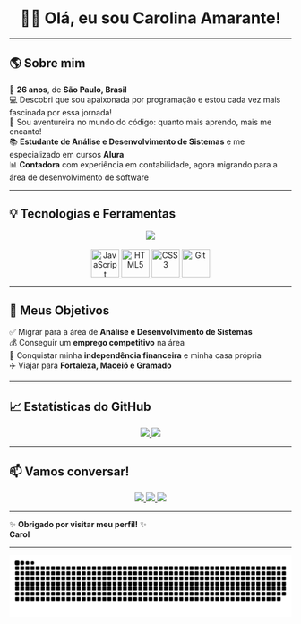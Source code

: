 <h1 align="center"> 👋🏼 Olá, eu sou Carolina Amarante!</h1>

---

## 🌎 Sobre mim  
🎂 **26 anos**, de **São Paulo, Brasil**  
💻 Descobri que sou apaixonada por programação e estou cada vez mais fascinada por essa jornada!  
🚀 Sou aventureira no mundo do código: quanto mais aprendo, mais me encanto!  
📚 **Estudante de Análise e Desenvolvimento de Sistemas** e me especializado em cursos **Alura**  
📊 **Contadora** com experiência em contabilidade, agora migrando para a área de desenvolvimento de software  

---

## 💡 Tecnologias e Ferramentas  

<p align="center">
  <img src="https://camo.githubusercontent.com/b72bcb7182bb950ca9a2a3589ed4cd5dcb4dd9556686614ba64bf8f7d12cc02d/68747470733a2f2f73757065722e616272696c2e636f6d2e62722f77702d636f6e74656e742f75706c6f6164732f323031362f30392f73757065725f696d676761746f5f6469676974616e646f5f302e676966" width="500"/>
</p>

<p align="center">
  <a href="https://developer.mozilla.org/en-US/docs/Web/JavaScript" target="_blank">
    <img src="https://cdn.jsdelivr.net/gh/devicons/devicon/icons/javascript/javascript-original.svg" width="50" height="50" title="JavaScript"/>
  </a>
  <a href="https://developer.mozilla.org/en-US/docs/Web/HTML" target="_blank">
    <img src="https://cdn.jsdelivr.net/gh/devicons/devicon/icons/html5/html5-original.svg" width="50" height="50" title="HTML5"/>
  </a>
  <a href="https://developer.mozilla.org/en-US/docs/Web/CSS" target="_blank">
    <img src="https://cdn.jsdelivr.net/gh/devicons/devicon/icons/css3/css3-original.svg" width="50" height="50" title="CSS3"/>
  </a>
  <a href="https://git-scm.com/" target="_blank">
    <img src="https://cdn.jsdelivr.net/gh/devicons/devicon/icons/git/git-original.svg" width="50" height="50" title="Git"/>
  </a>
</p>

---

## 🎯 Meus Objetivos  
✅ Migrar para a área de **Análise e Desenvolvimento de Sistemas**  
💰 Conseguir um **emprego competitivo** na área  
🏡 Conquistar minha **independência financeira** e minha casa própria  
✈️ Viajar para **Fortaleza, Maceió e Gramado**  

---

## 📈 Estatísticas do GitHub  

<p align="center">
  <a href="https://github.com/AmaranteCarol-dev">
    <img height="180em" src="https://github-readme-stats.vercel.app/api/top-langs/?username=AmaranteCarol-dev&layout=compact&langs_count=7&theme=dracula"/>
    <img height="180em" src="https://github-readme-stats.vercel.app/api?username=AmaranteCarol-dev&show_icons=true&theme=dracula&include_all_commits=true&count_private=true"/>
  </a>
</p>

---

## 📫 Vamos conversar!

<p align="center">
  <a href="https://www.instagram.com/amarante_caroll/" target="_blank">
    <img src="https://img.shields.io/badge/-Instagram-%23E4405F?style=for-the-badge&logo=instagram&logoColor=white"/>
  </a>
  <a href="https://twitter.com/BmtheCah" target="_blank">
    <img src="https://img.shields.io/badge/-Twitter-%231DA1F2?style=for-the-badge&logo=twitter&logoColor=white"/>
  </a>
  <a href="mailto:carol.45724@gmail.com" target="_blank">
    <img src="https://img.shields.io/badge/-Email-%23D14836?style=for-the-badge&logo=gmail&logoColor=white"/>
  </a>
</p>

---

✨ **Obrigado por visitar meu perfil!** ✨  
**Carol**  

---

<p align="center">
  <picture>
    <source media="(prefers-color-scheme: dark)" srcset="https://raw.githubusercontent.com/Platane/snk/output/github-contribution-grid-snake-dark.svg"/>
    <source media="(prefers-color-scheme: light)" srcset="https://raw.githubusercontent.com/Platane/snk/output/github-contribution-grid-snake.svg"/>
    <img alt="github-snake" src="https://raw.githubusercontent.com/Platane/snk/output/github-contribution-grid-snake.svg"/>
  </picture>
</p>
